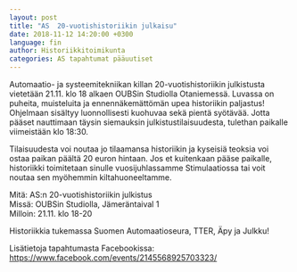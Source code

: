 ```yaml
---
layout: post
title: "AS  20-vuotishistoriikin julkaisu"
date: 2018-11-12 14:20:00 +0300
language: fin
author: Historiikkitoimikunta
categories: AS tapahtumat pääuutiset
---
```

Automaatio- ja systeemitekniikan killan 20-vuotishistoriikin julkistusta vietetään 21.11. klo 18 alkaen OUBSin Studiolla Otaniemessä. Luvassa on puheita, muisteluita ja ennennäkemättömän upea historiikin paljastus! Ohjelmaan sisältyy luonnollisesti kuohuvaa sekä pientä syötävää. Jotta pääset nauttimaan täysin siemauksin julkistustilaisuudesta, tulethan paikalle viimeistään klo 18:30.

Tilaisuudesta voi noutaa jo tilaamansa historiikin ja kyseisiä teoksia voi ostaa paikan päältä 20 euron hintaan. Jos et kuitenkaan pääse paikalle, historiikki toimitetaan sinulle vuosijuhlassamme Stimulaatiossa tai voit noutaa sen myöhemmin kiltahuoneeltamme.

Mitä: AS:n 20-vuotishistoriikin julkistus<br>
Missä: OUBSin Studiolla, Jämeräntaival 1<br>
Milloin: 21.11. klo 18-20

Historiikkia tukemassa Suomen Automaatioseura, TTER, Äpy ja Julkku!

Lisätietoja tapahtumasta Facebookissa:<br>
<https://www.facebook.com/events/2145568925703323/>